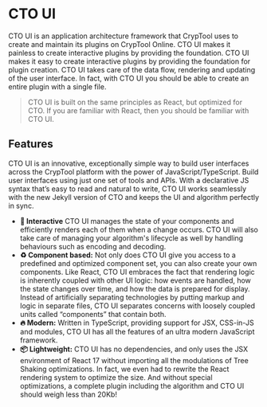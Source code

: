 # CTO UI
CTO UI is an application architecture framework that CrypTool uses to create and maintain its plugins on CrypTool Online. CTO UI makes it painless to create interactive plugins by providing the foundation. CTO UI makes it easy to create interactive plugins by providing the foundation for plugin creation. CTO UI takes care of the data flow, rendering and updating of the user interface. In fact, with CTO UI you should be able to create an entire plugin with a single file.

> CTO UI is built on the same principles as React, but optimized for CTO. If you are familiar with React, then you should be familiar with CTO UI.

## Features
CTO UI is an innovative, exceptionally simple way to build user interfaces across the CrypTool platform with the power of JavaScript/TypeScript. Build user interfaces using just one set of tools and APIs. With a declarative JS syntax that’s easy to read and natural to write, CTO UI works seamlessly with the new Jekyll version of CTO and keeps the UI and algorithm perfectly in sync.

- **💫 Interactive** CTO UI manages the state of your components and efficiently renders each of them when a change occurs. CTO UI will also take care of managing your algorithm's lifecycle as well by handling behaviours such as encoding and decoding.
- **♻️ Component based:** Not only does CTO UI give you access to a predefined and optimized component set, you can also create your own components. Like React, CTO UI embraces the fact that rendering logic is inherently coupled with other UI logic: how events are handled, how the state changes over time, and how the data is prepared for display. Instead of artificially separating technologies by putting markup and logic in separate files, CTO UI separates concerns with loosely coupled units called “components” that contain both. 
- **🔥 Modern:** Written in TypeScript, providing support for JSX, CSS-in-JS and modules, CTO UI has all the features of an ultra modern JavaScript framework.
- **📦 Lightweight:** CTO UI has no dependencies, and only uses the JSX environment of React 17 without importing all the modulations of Tree Shaking optimizations. In fact, we even had to rewrite the React rendering system to optimize the size. And without special optimizations, a complete plugin including the algorithm and CTO UI should weigh less than 20Kb!


